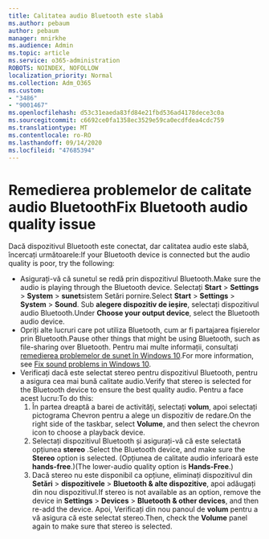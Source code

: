 ```yaml
---
title: Calitatea audio Bluetooth este slabă
ms.author: pebaum
author: pebaum
manager: mnirkhe
ms.audience: Admin
ms.topic: article
ms.service: o365-administration
ROBOTS: NOINDEX, NOFOLLOW
localization_priority: Normal
ms.collection: Adm_O365
ms.custom:
- "3486"
- "9001467"
ms.openlocfilehash: d53c31eaeda83fd84e21fbd536ad4178dece3c0a
ms.sourcegitcommit: c6692ce0fa1358ec3529e59ca0ecdfdea4cdc759
ms.translationtype: MT
ms.contentlocale: ro-RO
ms.lasthandoff: 09/14/2020
ms.locfileid: "47685394"
---
```

# <a name="fix-bluetooth-audio-quality-issue"></a><span data-ttu-id="5af21-102">Remedierea problemelor de calitate audio Bluetooth</span><span class="sxs-lookup"><span data-stu-id="5af21-102">Fix Bluetooth audio quality issue</span></span>

<span data-ttu-id="5af21-103">Dacă dispozitivul Bluetooth este conectat, dar calitatea audio este slabă, încercați următoarele:</span><span class="sxs-lookup"><span data-stu-id="5af21-103">If your Bluetooth device is connected but the audio quality is poor, try the following:</span></span>

- <span data-ttu-id="5af21-104">Asigurați-vă că sunetul se redă prin dispozitivul Bluetooth.</span><span class="sxs-lookup"><span data-stu-id="5af21-104">Make sure the audio is playing through the Bluetooth device.</span></span> <span data-ttu-id="5af21-105">Selectați **Start**  >  **Settings**  >  **System**  >  **sunet**sistem Setări pornire.</span><span class="sxs-lookup"><span data-stu-id="5af21-105">Select **Start** > **Settings** > **System** > **Sound**.</span></span> <span data-ttu-id="5af21-106">Sub **alegere dispozitiv de ieșire**, selectați dispozitivul audio Bluetooth.</span><span class="sxs-lookup"><span data-stu-id="5af21-106">Under **Choose your output device**, select the Bluetooth audio device.</span></span>
- <span data-ttu-id="5af21-107">Opriți alte lucruri care pot utiliza Bluetooth, cum ar fi partajarea fișierelor prin Bluetooth.</span><span class="sxs-lookup"><span data-stu-id="5af21-107">Pause other things that might be using Bluetooth, such as file-sharing over Bluetooth.</span></span> <span data-ttu-id="5af21-108">Pentru mai multe informații, consultați [remedierea problemelor de sunet în Windows 10](https://support.microsoft.com/help/4520288/windows-10-fix-sound-problems).</span><span class="sxs-lookup"><span data-stu-id="5af21-108">For more information, see [Fix sound problems in Windows 10](https://support.microsoft.com/help/4520288/windows-10-fix-sound-problems).</span></span>
- <span data-ttu-id="5af21-109">Verificați dacă este selectat stereo pentru dispozitivul Bluetooth, pentru a asigura cea mai bună calitate audio.</span><span class="sxs-lookup"><span data-stu-id="5af21-109">Verify that stereo is selected for the Bluetooth device to ensure the best quality audio.</span></span> <span data-ttu-id="5af21-110">Pentru a face acest lucru:</span><span class="sxs-lookup"><span data-stu-id="5af21-110">To do this:</span></span> 
    1. <span data-ttu-id="5af21-111">În partea dreaptă a barei de activități, selectați **volum**, apoi selectați pictograma Chevron pentru a alege un dispozitiv de redare.</span><span class="sxs-lookup"><span data-stu-id="5af21-111">On the right side of the taskbar, select **Volume**, and then select the chevron icon to choose a playback device.</span></span>
    2. <span data-ttu-id="5af21-112">Selectați dispozitivul Bluetooth și asigurați-vă că este selectată opțiunea **stereo** .</span><span class="sxs-lookup"><span data-stu-id="5af21-112">Select the Bluetooth device, and make sure the **Stereo** option is selected.</span></span> <span data-ttu-id="5af21-113">(Opțiunea de calitate audio inferioară este **hands-free**.)</span><span class="sxs-lookup"><span data-stu-id="5af21-113">(The lower-audio quality option is **Hands-Free**.)</span></span>
    3. <span data-ttu-id="5af21-114">Dacă stereo nu este disponibil ca opțiune, eliminați dispozitivul din **Setări**  >  **dispozitivele**  >  **Bluetooth & alte dispozitive**, apoi adăugați din nou dispozitivul.</span><span class="sxs-lookup"><span data-stu-id="5af21-114">If stereo is not available as an option, remove the device in **Settings** > **Devices** > **Bluetooth & other devices**, and then re-add the device.</span></span> <span data-ttu-id="5af21-115">Apoi, Verificați din nou panoul de **volum** pentru a vă asigura că este selectat stereo.</span><span class="sxs-lookup"><span data-stu-id="5af21-115">Then, check the **Volume** panel again to make sure that stereo is selected.</span></span>

